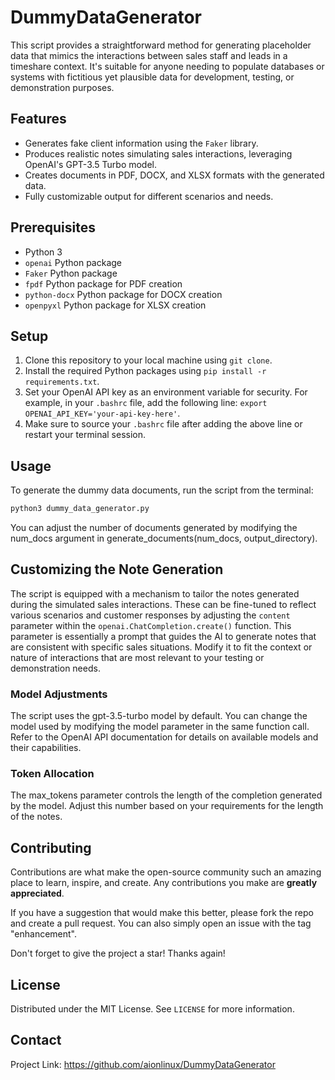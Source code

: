 # DummyDataGenerator

This script provides a straightforward method for generating placeholder data that mimics the interactions between sales staff and leads in a timeshare context. It's suitable for anyone needing to populate databases or systems with fictitious yet plausible data for development, testing, or demonstration purposes.

## Features

- Generates fake client information using the `Faker` library.
- Produces realistic notes simulating sales interactions, leveraging OpenAI's GPT-3.5 Turbo model.
- Creates documents in PDF, DOCX, and XLSX formats with the generated data.
- Fully customizable output for different scenarios and needs.

## Prerequisites

- Python 3
- `openai` Python package
- `Faker` Python package
- `fpdf` Python package for PDF creation
- `python-docx` Python package for DOCX creation
- `openpyxl` Python package for XLSX creation

## Setup

1. Clone this repository to your local machine using `git clone`.
2. Install the required Python packages using `pip install -r requirements.txt`.
3. Set your OpenAI API key as an environment variable for security. For example, in your `.bashrc` file, add the following line: `export OPENAI_API_KEY='your-api-key-here'`.
4. Make sure to source your `.bashrc` file after adding the above line or restart your terminal session.

## Usage

To generate the dummy data documents, run the script from the terminal:

```bash
python3 dummy_data_generator.py
```

You can adjust the number of documents generated by modifying the num_docs argument in generate_documents(num_docs, output_directory).

## Customizing the Note Generation
The script is equipped with a mechanism to tailor the notes generated during the simulated sales interactions. These can be fine-tuned to reflect various scenarios and customer responses by adjusting the `content` parameter within the `openai.ChatCompletion.create()` function. This parameter is essentially a prompt that guides the AI to generate notes that are consistent with specific sales situations. Modify it to fit the context or nature of interactions that are most relevant to your testing or demonstration needs.

### Model Adjustments
The script uses the gpt-3.5-turbo model by default. You can change the model used by modifying the model parameter in the same function call. Refer to the OpenAI API documentation for details on available models and their capabilities.

### Token Allocation
The max_tokens parameter controls the length of the completion generated by the model. Adjust this number based on your requirements for the length of the notes.

## Contributing
Contributions are what make the open-source community such an amazing place to learn, inspire, and create. Any contributions you make are **greatly appreciated**.

If you have a suggestion that would make this better, please fork the repo and create a pull request. You can also simply open an issue with the tag "enhancement".

Don't forget to give the project a star! Thanks again!

## License
Distributed under the MIT License. See `LICENSE` for more information.

## Contact
Project Link: https://github.com/aionlinux/DummyDataGenerator
